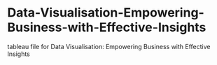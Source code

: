 # Data-Visualisation-Empowering-Business-with-Effective-Insights
tableau file for Data Visualisation: Empowering Business with Effective Insights

